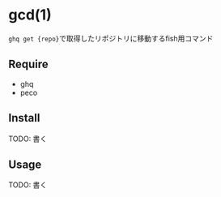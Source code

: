 gcd(1)
=======

`ghq get {repo}`で取得したリポジトリに移動するfish用コマンド

Require
--------

- ghq
- peco

Install
--------

TODO: 書く

Usage
------

TODO: 書く

